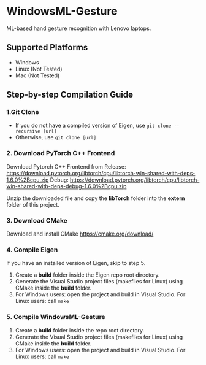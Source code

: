 # WindowsML-Gesture
 ML-based hand gesture recognition with Lenovo laptops.
 
## Supported Platforms
- Windows
- Linux (Not Tested)
- Mac (Not Tested)

## Step-by-step Compilation Guide 
 ### 1.Git Clone
 - If you do not have a compiled version of Eigen, use 
 `git clone --recursive [url]`
 - Otherwise, use
 `git clone [url]`

 ### 2. Download PyTorch C++ Frontend
 Download Pytorch C++ Frontend from
 Release: https://download.pytorch.org/libtorch/cpu/libtorch-win-shared-with-deps-1.6.0%2Bcpu.zip
 Debug: https://download.pytorch.org/libtorch/cpu/libtorch-win-shared-with-deps-debug-1.6.0%2Bcpu.zip

 Unzip the downloaded file and copy the **libTorch** folder into the **extern** folder of this project.

 ### 3. Download CMake
 Download and install CMake
 https://cmake.org/download/

 ### 4. Compile Eigen
 If you have an installed version of Eigen, skip to step 5.
 1. Create a **build** folder inside the Eigen repo root directory.
 2. Generate the Visual Studio project files (makefiles for Linux) using CMake inside the **build** folder.
 3. For Windows users: open the project and build in Visual Studio.
    For Linux users: call `make`
 
 ### 5. Compile WindowsML-Gesture
 1. Create a **build** folder inside the repo root directory.
 2. Generate the Visual Studio project files (makefiles for Linux) using CMake inside the **build** folder.
 3. For Windows users: open the project and build in Visual Studio.
    For Linux users: call `make`


